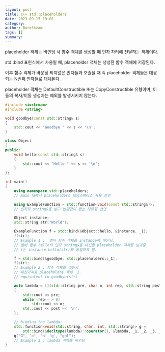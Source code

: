 ```yaml
---
layout: post
title: c++ std::placeholders
date: 2023-09-15 19:08
category:
author: Bure5kzam
tags: []
summary:
---
```

placeholder 객체는 바인딩 시 함수 객체를 생성할 때 인자 자리에 전달하는 객체이다.

std::bind 표현식에서 사용될 때, placeholder 객체는 생성된 함수 객체에 저장된다.

이후 함수 객체가 바운딩 되지않은 인자들과 호출될 때 각 placeholder 객체들은 대응되는 N번째 인자들로 대체된다.

placeholder 객체는 DefaultConstructible 또는 CopyConstructible 유형이며, 이들의 복사/이동 생성자는 예외를 발생시키지 않는다.

```c++
#include <iostream>
#include <string>

void goodbye(const std::string& s)
{
    std::cout << "Goodbye " << s << '\n';
}

class Object
{
public:
    void hello(const std::string& s)
    {
        std::cout << "Hello " << s << '\n';
    }
};

int main()
{
    using namespace std::placeholders;
    // main 내에서 placeholders 네임스페이스 사용 선언

    using ExampleFunction = std::function<void(const std::string&)>;
    // 인자로 string&을 받고 반환값이 없는 자료형 선언

    Object instance;
    std::string str("World");

    ExampleFunction f = std::bind(&Object::hello, &instance, _1);
    f(str);
    // Example 1 :  멤버 함수 객체를 instance에 바인딩.
    // 멤버 함수 hello의 인자 string&을 대신할 placeholder 객체를 넘겨줌
    // f는 instance.hello(str)와 동일하게 됨.

    f = std::bind(&goodbye, std::placeholders::_1);
    f(str);
    // Example 2 : 함수 객체를 바인딩
    // 마찬가지로 placeholdre 객체 _1.
    // equivalent to goodbye(str)

    auto lambda = [](std::string pre, char o, int rep, std::string post)
    {
        std::cout << pre;
        while (rep-- > 0)
            std::cout << o;
        std::cout << post << '\n';
    };

    // binding the lambda:
    std::function<void(std::string, char, int, std::string)> g =
        std::bind(&decltype(lambda)::operator(), &lambda, _1, _2, _3, _4);
    g("G", 'o', 'o'-'g', "gol");
    // Example 3 : lambda 객체를 바인딩
}
```
